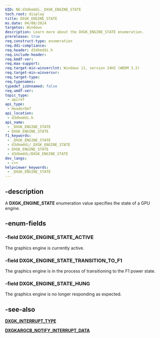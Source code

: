 ```yaml
---
UID: NE:d3dkmddi._DXGK_ENGINE_STATE
tech.root: display
title: DXGK_ENGINE_STATE
ms.date: 04/08/2024
targetos: Windows
description: Learn more about the DXGK_ENGINE_STATE enumeration.
prerelease: true
req.construct-type: enumeration
req.ddi-compliance: 
req.header: d3dkmddi.h
req.include-header: 
req.kmdf-ver: 
req.max-support: 
req.target-min-winverclnt: Windows 11, version 24H2 (WDDM 3.2)
req.target-min-winversvr: 
req.target-type: 
req.typenames: 
typedef_isUnnamed: false
req.umdf-ver: 
topic_type:
 - apiref
api_type:
 - HeaderDef
api_location:
 - d3dkmddi.h
api_name:
 - _DXGK_ENGINE_STATE
 - DXGK_ENGINE_STATE
f1_keywords:
 - _DXGK_ENGINE_STATE
 - d3dkmddi/_DXGK_ENGINE_STATE
 - DXGK_ENGINE_STATE
 - d3dkmddi/DXGK_ENGINE_STATE
dev_langs:
 - c++
helpviewer_keywords:
 - _DXGK_ENGINE_STATE
---
```


## -description

A **DXGK_ENGINE_STATE** enumeration value specifies the state of a GPU engine.

## -enum-fields

### -field DXGK_ENGINE_STATE_ACTIVE

The graphics engine is currently active.

### -field DXGK_ENGINE_STATE_TRANSITION_TO_F1

The graphics engine is in the process of transitioning to the F1 power state.

### -field DXGK_ENGINE_STATE_HUNG

The graphics engine is no longer responding as expected.

## -see-also

[**DXGK_INTERRUPT_TYPE**](ne-d3dkmddi-_dxgk_interrupt_type.md)

[**DXGKARGCB_NOTIFY_INTERRUPT_DATA**](/windows-hardware/drivers/ddi/d3dkmddi/ns-d3dkmddi-_dxgkargcb_notify_interrupt_data)
